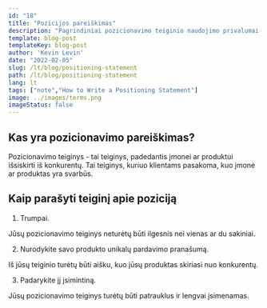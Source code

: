 ```yaml
---
id: "18"
title: "Pozicijos pareiškimas"
description: "Pagrindiniai pozicionavimo teiginio naudojimo privalumai yra šie: jis gali padėti išsiaiškinti jūsų įmonės unikalų pardavimo pasiūlymą (USP), gali padėti orientuotis į rinką ir sukurti konkurencinį pranašumą."
template: blog-post
templateKey: blog-post
author: 'Kevin Levin'
date: "2022-02-05"
slug: /lt/blog/positioning-statement
path: /lt/blog/positioning-statement
lang: lt
tags: ["note","How to Write a Positioning Statement"]
image: ../images/terms.png
imageStatus: false
---
```

## Kas yra pozicionavimo pareiškimas?

Pozicionavimo teiginys - tai teiginys, padedantis įmonei ar produktui išsiskirti iš konkurentų. Tai teiginys, kuriuo klientams pasakoma, kuo įmonė ar produktas yra svarbūs.


## Kaip parašyti teiginį apie poziciją

1. Trumpai.

Jūsų pozicionavimo teiginys neturėtų būti ilgesnis nei vienas ar du sakiniai.

2. Nurodykite savo produkto unikalų pardavimo pranašumą.

Iš jūsų teiginio turėtų būti aišku, kuo jūsų produktas skiriasi nuo konkurentų.

3. Padarykite jį įsimintiną.

Jūsų pozicionavimo teiginys turėtų būti patrauklus ir lengvai įsimenamas.

